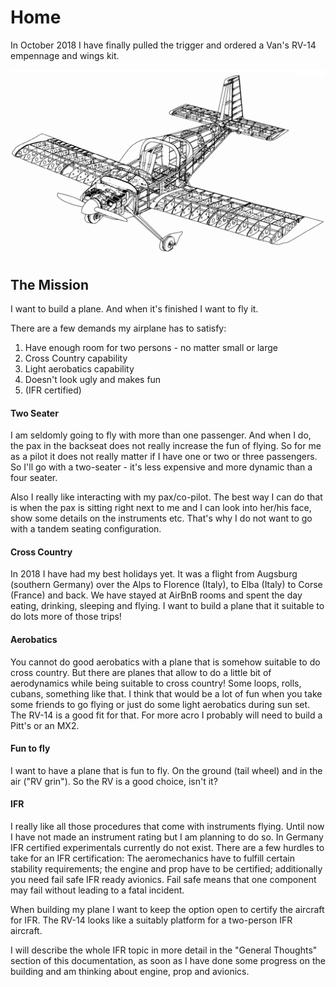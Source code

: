 # Home

In October 2018 I have finally pulled the trigger and ordered a Van's RV-14 empennage and wings kit.

![](.gitbook/assets/rv14.png)

## The Mission

I want to build a plane. And when it's finished I want to fly it.

There are a few demands my airplane has to satisfy:

1. Have enough room for two persons - no matter small or large
2. Cross Country capability
3. Light aerobatics capability
4. Doesn't look ugly and makes fun
5. \(IFR certified\)

#### Two Seater

I am seldomly going to fly with more than one passenger. And when I do, the pax in the backseat does not really increase the fun of flying. So for me as a pilot it does not really matter if I have one or two or three passengers. So I'll go with a two-seater - it's less expensive and more dynamic than a four seater.

Also I really like interacting with my pax/co-pilot. The best way I can do that is when the pax is sitting right next to me and I can look into her/his face, show some details on the instruments etc. That's why I do not want to go with a tandem seating configuration.

#### Cross Country

In 2018 I have had my best holidays yet. It was a flight from Augsburg \(southern Germany\) over the Alps to Florence \(Italy\), to Elba \(Italy\) to Corse \(France\) and back. We have stayed at AirBnB rooms and spent the day eating, drinking, sleeping and flying. I want to build a plane that it suitable to do lots more of those trips!

#### Aerobatics

You cannot do good aerobatics with a plane that is somehow suitable to do cross country. But there are planes that allow to do a little bit of aerodynamics while being suitable to cross country! Some loops, rolls, cubans, something like that. I think that would be a lot of fun when you take some friends to go flying or just do some light aerobatics during sun set. The RV-14 is a good fit for that. For more acro I probably will need to build a Pitt's or an MX2.

#### Fun to fly

I want to have a plane that is fun to fly. On the ground \(tail wheel\) and in the air \("RV grin"\). So the RV is a good choice, isn't it?

#### IFR

I really like all those procedures that come with instruments flying. Until now I have not made an instrument rating but I am planning to do so. In Germany IFR certified experimentals currently do not exist. There are a few hurdles to take for an IFR certification: The aeromechanics have to fulfill certain stability requirements; the engine and prop have to be certified; additionally you need fail safe IFR ready avionics. Fail safe means that one component may fail without leading to a fatal incident.

When building my plane I want to keep the option open to certify the aircraft for IFR. The RV-14 looks like a suitably platform for a two-person IFR aircraft.

I will describe the whole IFR topic in more detail in the "General Thoughts" section of this documentation, as soon as I have done some progress on the building and am thinking about engine, prop and avionics.

